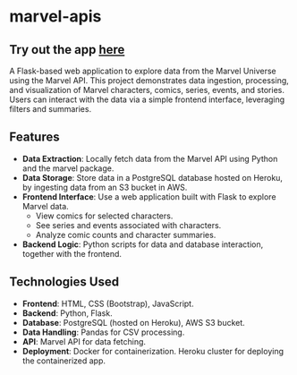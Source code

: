 # marvel-apis
## Try out the app [here]([https://marvel-apis-d7832617b49a.herokuapp.com/])
A Flask-based web application to explore data from the Marvel Universe using the Marvel API. This project demonstrates data ingestion, processing, and visualization of Marvel characters, comics, series, events, and stories. Users can interact with the data via a simple frontend interface, leveraging filters and summaries.

## Features

- **Data Extraction**: Locally fetch data from the Marvel API using Python and the marvel package.
- **Data Storage**: Store data in a PostgreSQL database hosted on Heroku, by ingesting data from an S3 bucket in AWS.
- **Frontend Interface**: Use a web application built with Flask to explore Marvel data.
  - View comics for selected characters.
  - See series and events associated with characters.
  - Analyze comic counts and character summaries.
- **Backend Logic**: Python scripts for data and database interaction, together with the frontend.

## Technologies Used

- **Frontend**: HTML, CSS (Bootstrap), JavaScript.
- **Backend**: Python, Flask.
- **Database**: PostgreSQL (hosted on Heroku), AWS S3 bucket.
- **Data Handling**: Pandas for CSV processing.
- **API**: Marvel API for data fetching.
- **Deployment**: Docker for containerization. Heroku cluster for deploying the containerized app.
